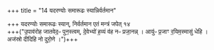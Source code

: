 +++
title = "14 यदरण्योः समारूढः स्यान्निर्वर्तमान"

+++
यदरण्योः समारूढः स्यान्, निर्वर्तमान एतं मन्त्रं जपेत् १४  
+++("उ॒पाव॑रोह जातवेद॒ᳶ पुन॒स्त्वम्, दे॒वेभ्यो॑ ह॒व्यं व॑ह नᳶ प्रजा॒नन्न् । आयु॑ᳶ प्र॒जाꣳ र॒यिम॒स्मासु॑ धेहि । अज॑स्रो दीदिहि नो दुरो॒णे ।")+++
